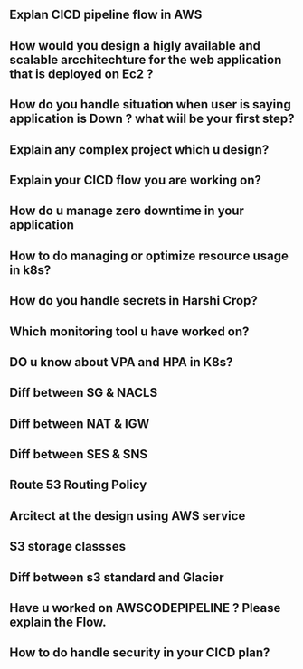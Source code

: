 ## Explan CICD pipeline flow in AWS
## How would you design a higly available and scalable arcchitechture for the web application that is deployed on Ec2 ?
## How do you handle situation when user is saying application is Down ? what wiil be your first step?
## Explain any complex project which u design?
## Explain your CICD flow you are working on?
## How do u manage zero downtime in your application
## How to do managing or optimize resource usage in k8s?
## How do you handle secrets in Harshi Crop?
## Which monitoring tool u have worked on?
## DO u know about VPA and HPA in K8s?
## Diff between SG & NACLS
## Diff between NAT & IGW 
## Diff between SES & SNS
## Route 53 Routing Policy
## Arcitect at the design using AWS service
## S3 storage classses
## Diff between s3 standard and Glacier
## Have u worked on AWSCODEPIPELINE ? Please explain the Flow.
## How to do handle security in your CICD plan?
